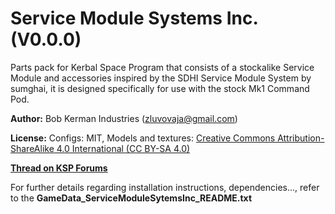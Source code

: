 # Service Module Systems Inc. (V0.0.0)
 Parts pack for Kerbal Space Program that consists of a stockalike Service Module and accessories inspired by the SDHI Service Module System by sumghai, it is designed specifically for use with the stock Mk1 Command Pod.

 **Author:** Bob Kerman Industries (zluvovaja@gmail.com)

 **License:** Configs: MIT, Models and textures: [Creative Commons Attribution-ShareAlike 4.0 International (CC BY-SA 4.0)](http://www.creativecommons.org/licenses/by-sa/4.0/)

 [**Thread on KSP Forums**](N/A)

 For further details regarding installation instructions, dependencies..., refer to the **GameData\_ServiceModuleSytemsInc\_README.txt**
